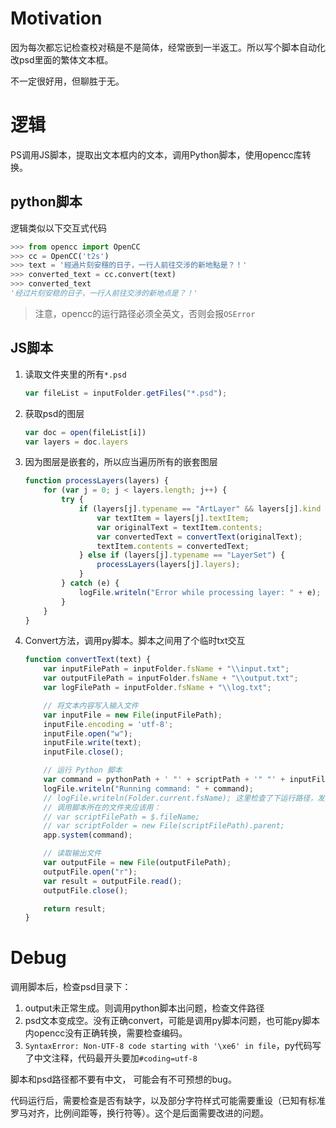 # Motivation

因为每次都忘记检查校对稿是不是简体，经常嵌到一半返工。所以写个脚本自动化改psd里面的繁体文本框。

不一定很好用，但聊胜于无。



# 逻辑

PS调用JS脚本，提取出文本框内的文本，调用Python脚本，使用opencc库转换。



## python脚本

逻辑类似以下交互式代码

```py
>>> from opencc import OpenCC
>>> cc = OpenCC('t2s')
>>> text = '經過片刻安穩的日子，一行人前往交涉的新地點是？！'
>>> converted_text = cc.convert(text)
>>> converted_text
'经过片刻安稳的日子，一行人前往交涉的新地点是？！'
```

> 注意，opencc的运行路径必须全英文，否则会报`OSError`



## JS脚本

1. 读取文件夹里的所有`*.psd`

   ```javascript
   var fileList = inputFolder.getFiles("*.psd");
   ```

   

2. 获取psd的图层

   ```javascript
   var doc = open(fileList[i])
   var layers = doc.layers
   ```

3. 因为图层是嵌套的，所以应当遍历所有的嵌套图层

   ```javascript
   function processLayers(layers) {
       for (var j = 0; j < layers.length; j++) {
           try {
               if (layers[j].typename == "ArtLayer" && layers[j].kind == LayerKind.TEXT) {
                   var textItem = layers[j].textItem;
                   var originalText = textItem.contents;
                   var convertedText = convertText(originalText);
                   textItem.contents = convertedText;
               } else if (layers[j].typename == "LayerSet") {
                   processLayers(layers[j].layers);
               }
           } catch (e) {
               logFile.writeln("Error while processing layer: " + e);
           }
       }
   }
   ```

4. Convert方法，调用py脚本。脚本之间用了个临时txt交互

   ```javascript
   function convertText(text) {
       var inputFilePath = inputFolder.fsName + "\\input.txt";
       var outputFilePath = inputFolder.fsName + "\\output.txt";
       var logFilePath = inputFolder.fsName + "\\log.txt";
   
       // 将文本内容写入输入文件
       var inputFile = new File(inputFilePath);
       inputFile.encoding = 'utf-8';
       inputFile.open("w");
       inputFile.write(text);
       inputFile.close();
   
       // 运行 Python 脚本
       var command = pythonPath + ' "' + scriptPath + '" "' + inputFilePath + '" "' + outputFilePath + '" "' + logFilePath + '"';
       logFile.writeln("Running command: " + command);
       // logFile.writeln(Folder.current.fsName); 这里检查了下运行路径，发现是PS的文件夹
       // 调用脚本所在的文件夹应该用：
       // var scriptFilePath = $.fileName; 
       // var scriptFolder = new File(scriptFilePath).parent; 
       app.system(command);
   
       // 读取输出文件
       var outputFile = new File(outputFilePath);
       outputFile.open("r");
       var result = outputFile.read();
       outputFile.close();
   
       return result;
   }
   ```



# Debug

调用脚本后，检查psd目录下：

1. output未正常生成。则调用python脚本出问题，检查文件路径
2. psd文本变成空。没有正确convert，可能是调用py脚本问题，也可能py脚本内opencc没有正确转换，需要检查编码。
3. `SyntaxError: Non-UTF-8 code starting with '\xe6' in file`，py代码写了中文注释，代码最开头要加`#coding=utf-8`

脚本和psd路径都不要有中文， 可能会有不可预想的bug。

代码运行后，需要检查是否有缺字，以及部分字符样式可能需要重设（已知有标准罗马对齐，比例间距等，换行符等）。这个是后面需要改进的问题。
